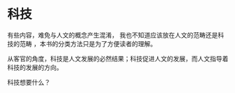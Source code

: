 # 科技

有些内容，难免与人文的概念产生混淆， 我也不知道应该放在人文的范畴还是科技的范畴 ，本书的分类方法只是为了方便读者的理解。

从客官的角度，科技是人文发展的必然结果；科技促进人文的发展，而人文指导着科技的发展的方向。

科技想要什么？

